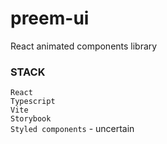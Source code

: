 # preem-ui
 React animated components library

### STACK
`React`  
`Typescript`  
`Vite`  
`Storybook`  
`Styled components` - uncertain

